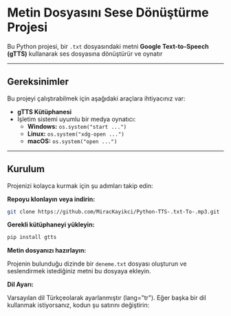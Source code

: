 # Metin Dosyasını Sese Dönüştürme Projesi

Bu Python projesi, bir `.txt` dosyasındaki metni **Google Text-to-Speech (gTTS)** kullanarak ses dosyasına dönüştürür ve oynatır

---

## Gereksinimler

Bu projeyi çalıştırabilmek için aşağıdaki araçlara ihtiyacınız var:
 
- **gTTS Kütüphanesi**  
- İşletim sistemi uyumlu bir medya oynatıcı:
  - **Windows:** `os.system("start ...")`
  - **Linux:** `os.system("xdg-open ...")`
  - **macOS:** `os.system("open ...")`

---

## Kurulum

Projenizi kolayca kurmak için şu adımları takip edin:

**Repoyu klonlayın veya indirin:**
   ```bash
   git clone https://github.com/MiracKayikci/Python-TTS-.txt-To-.mp3.git
   ```
**Gerekli kütüphaneyi yükleyin:**
  ```bash
  pip install gtts
  ```
**Metin dosyanızı hazırlayın:**

Projenin bulunduğu dizinde bir ```deneme.txt``` dosyası oluşturun ve seslendirmek istediğiniz metni bu dosyaya ekleyin.

**Dil Ayarı:**

Varsayılan dil Türkçeolarak ayarlanmıştır (lang="tr"). Eğer başka bir dil kullanmak istiyorsanız, kodun şu satırını değiştirin:



